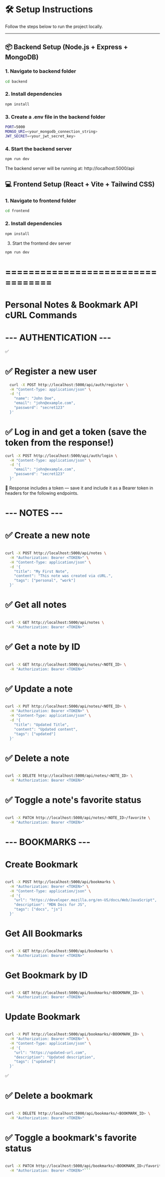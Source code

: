 # 🛠️ Setup Instructions

Follow the steps below to run the project locally.

---

## 📦 Backend Setup (Node.js + Express + MongoDB)

### 1. Navigate to backend folder
```bash
cd backend

```

### 2. Install dependencies
```bash
npm install
```

### 3. Create a .env file in the backend folder
```bash
PORT=5000
MONGO_URI=<your_mongodb_connection_string>
JWT_SECRET=<your_jwt_secret_key>
```

### 4. Start the backend server
```bash
npm run dev
```
The backend server will be running at: http://localhost:5000/api


## 💻 Frontend Setup (React + Vite + Tailwind CSS)

### 1. Navigate to frontend folder
```bash
cd frontend
```

### 2. Install dependencies
```bash
npm install
```

3. Start the frontend dev server
```bash
npm run dev
```







# ==================================
# Personal Notes & Bookmark API cURL Commands

# --- AUTHENTICATION ---
✅ 
# ✅ Register a new user

```bash
  curl -X POST http://localhost:5000/api/auth/register \
  -H "Content-Type: application/json" \
  -d '{
    "name": "John Doe",
    "email": "john@example.com",
    "password": "secret123"
  }'

```


# ✅ Log in and get a token (save the token from the response!)
```bash
curl -X POST http://localhost:5000/api/auth/login \
  -H "Content-Type: application/json" \
  -d '{
    "email": "john@example.com",
    "password": "secret123"
  }'
```
📌 Response includes a token — save it and include it as a Bearer token in headers for the following endpoints.

# --- NOTES ---
# ✅ Create a new note
```bash

curl -X POST http://localhost:5000/api/notes \
  -H "Authorization: Bearer <TOKEN>" \
  -H "Content-Type: application/json" \
  -d '{
    "title": "My First Note",
    "content": "This note was created via cURL.",
    "tags": ["personal", "work"]
  }'
```

# ✅ Get all notes
```bash

curl -X GET http://localhost:5000/api/notes \
  -H "Authorization: Bearer <TOKEN>"
  ```
# ✅ Get a note by ID
```bash

curl -X GET http://localhost:5000/api/notes/<NOTE_ID> \
  -H "Authorization: Bearer <TOKEN>"

```
# ✅ Update a note
```bash

curl -X PUT http://localhost:5000/api/notes/<NOTE_ID> \
  -H "Authorization: Bearer <TOKEN>" \
  -H "Content-Type: application/json" \
  -d '{
    "title": "Updated Title",
    "content": "Updated content",
    "tags": ["updated"]
  }'
```

# ✅ Delete a note
```bash

curl -X DELETE http://localhost:5000/api/notes/<NOTE_ID> \
  -H "Authorization: Bearer <TOKEN>"
```
# ✅ Toggle a note's favorite status
```bash

curl -X PATCH http://localhost:5000/api/notes/<NOTE_ID>/favorite \
  -H "Authorization: Bearer <TOKEN>"

```
# --- BOOKMARKS ---

# Create Bookmark
```bash

curl -X POST http://localhost:5000/api/bookmarks \
  -H "Authorization: Bearer <TOKEN>" \
  -H "Content-Type: application/json" \
  -d '{
    "url": "https://developer.mozilla.org/en-US/docs/Web/JavaScript",
    "description": "MDN Docs for JS",
    "tags": ["docs", "js"]
  }'

```
# Get All Bookmarks
```bash

curl -X GET http://localhost:5000/api/bookmarks \
  -H "Authorization: Bearer <TOKEN>"

```

# Get Bookmark by ID
```bash

curl -X GET http://localhost:5000/api/bookmarks/<BOOKMARK_ID> \
  -H "Authorization: Bearer <TOKEN>"
```
# Update Bookmark
```bash

curl -X PUT http://localhost:5000/api/bookmarks/<BOOKMARK_ID> \
  -H "Authorization: Bearer <TOKEN>" \
  -H "Content-Type: application/json" \
  -d '{
    "url": "https://updated-url.com",
    "description": "Updated description",
    "tags": ["updated"]
  }'
```
✅ 
# ✅ Delete a bookmark
```bash

curl -X DELETE http://localhost:5000/api/bookmarks/<BOOKMARK_ID> \
  -H "Authorization: Bearer <TOKEN>"
```
# ✅ Toggle a bookmark's favorite status
```bash

curl -X PATCH http://localhost:5000/api/bookmarks/<BOOKMARK_ID>/favorite \
  -H "Authorization: Bearer <TOKEN>"```
